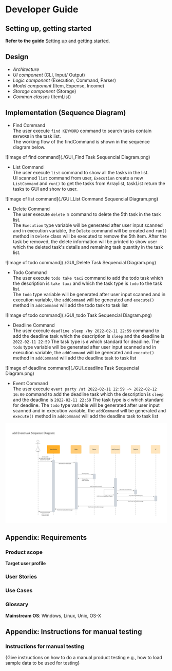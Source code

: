 # Developer Guide

## Setting up, getting started
**Refer to the guide** <a href="https://github.com/nus-tic4002-AY2122S2/ip">
Setting up and getting started.</a>

## Design 

* *Architecture*
* *UI component* (CLI, Input/ Output)  
* *Logic component* (Execution, Command, Parser)
* *Model component* (Item, Expense, Income)
* *Storage component* (Storage)
* *Common classes* (ItemList)




## Implementation (Sequence Diagram)


* Find Command
<br> The user execute `find KEYWORD` command to search tasks contain `KEYWORD` in the 
task list.
<br> The working flow of the findCommand is shown in the sequence diagram below.

![Image of find command](./GUI_Find Task Sequencial Diagram.png)

* List Command <br>
The user execute `list` command to show all the tasks in the list.<br/>
UI scanned `list` command from user, `Execution` create a new `ListCommand` 
and `run()` to get the tasks from Arraylist, taskList return the tasks to GUI 
and show to user. <br/>

![Image of list command](./GUI_List Command Sequencial Diagram.png)

* Delete Command
<br> The user execute `delete 5` command to delete the 5th task in the task list.
<br> The `Execution` type variable will be generated after user input scanned 
and in execution variable, the `Delete` command will be created 
and `run()` method in `Delete` class will be executed to remove the 5th item. 
After the task be removed, the delete information will be printed to show user 
which the deleted task's details and remaining task quantity in the task list.

![Image of todo command](./GUI_Delete Task Sequencial Diagram.png)

* Todo Command
<br> The user execute `todo take taxi` command to add the todo task which the
description is `take taxi` and which the task type is `todo` to the task list. 
<br> The `todo` type variable will be generated after user input scanned and
 in execution variable, the `addCommand` will be generated and `execute()` method 
 in `addCommand` will add the todo task to task list
 
![Image of todo command](./GUI_todo Task Sequencial Diagram.png)

* Deadline Command
<br> The user execute `deadline sleep /by 2022-02-11 22:59` command to add the
deadline task which the description is `sleep` and the deadline is `2022-02-11 22:59`
The task type is `d` which standard for deadline. The `todo` type variable will 
be generated after user input scanned and in execution variable, the `addCommand` 
will be generated and `execute()` method in `addCommand` will add the deadline task 
to task list

![Image of deadline command](./GUI_deadline Task Sequencial Diagram.png)

* Event Command
<br> The user execute `event party /at 2022-02-11 22:59 -> 2022-02-12 16:00` command to add the
deadline task which the description is `sleep` and the deadline is `2022-02-11 22:59`
The task type is `d` which standard for deadline. The `todo` type variable will 
be generated after user input scanned and in execution variable, the `addCommand` 
will be generated and `execute()` method in `addCommand` will add the deadline task 
to task list

![Image of event command](./GUI_event_Task_Sequencial_Diagram.jpg)


## Appendix: Requirements

### Product scope

**Target user profile**



### User Stories





### Use Cases






### Glossary

**Mainstream OS**:  Windows, Linux, Unix, OS-X

## Appendix:  Instructions for manual testing

### Instructions for manual testing

{Give instructions on how to do a manual product testing 
e.g., how to load sample data to be used for testing}








